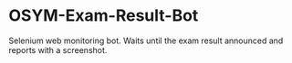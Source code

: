 # OSYM-Exam-Result-Bot
Selenium web monitoring bot. Waits until the exam result announced and reports with a screenshot.
